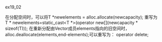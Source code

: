 ex19_02

在分配空间时，可以将T *newelements = alloc.allocate(newcapacity);
重写为T * newelements=static_cast<T *>(operator new[](newcapacity * sizeof(T)));
在重新分配由Vector成员elements指向的旧空间时，alloc.deallocate(elements,end-elements);可以重写为：
operator delete[](elements);
